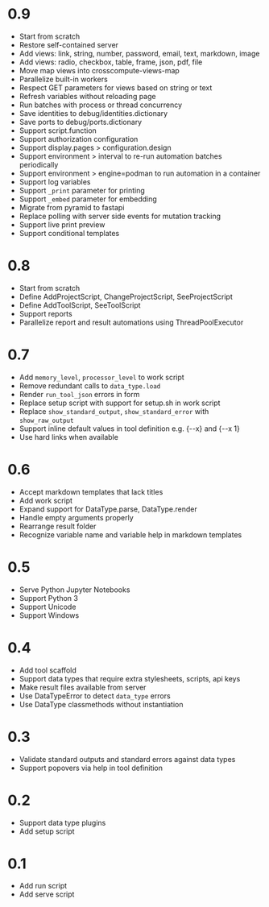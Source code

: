 # 0.9
- Start from scratch
- Restore self-contained server
- Add views: link, string, number, password, email, text, markdown, image
- Add views: radio, checkbox, table, frame, json, pdf, file
- Move map views into crosscompute-views-map
- Parallelize built-in workers
- Respect GET parameters for views based on string or text
- Refresh variables without reloading page
- Run batches with process or thread concurrency
- Save identities to debug/identities.dictionary
- Save ports to debug/ports.dictionary
- Support script.function
- Support authorization configuration
- Support display.pages > configuration.design
- Support environment > interval to re-run automation batches periodically
- Support environment > engine=podman to run automation in a container
- Support log variables
- Support `_print` parameter for printing
- Support `_embed` parameter for embedding
- Migrate from pyramid to fastapi
- Replace polling with server side events for mutation tracking
- Support live print preview
- Support conditional templates

# 0.8
- Start from scratch
- Define AddProjectScript, ChangeProjectScript, SeeProjectScript
- Define AddToolScript, SeeToolScript
- Support reports
- Parallelize report and result automations using ThreadPoolExecutor

# 0.7
- Add `memory_level`, `processor_level` to work script
- Remove redundant calls to `data_type.load`
- Render `run_tool_json` errors in form
- Replace setup script with support for setup.sh in work script
- Replace `show_standard_output`, `show_standard_error` with `show_raw_output`
- Support inline default values in tool definition e.g. {--x} and {--x 1}
- Use hard links when available

# 0.6
- Accept markdown templates that lack titles
- Add work script
- Expand support for DataType.parse, DataType.render
- Handle empty arguments properly
- Rearrange result folder
- Recognize variable name and variable help in markdown templates

# 0.5
- Serve Python Jupyter Notebooks
- Support Python 3
- Support Unicode
- Support Windows

# 0.4
- Add tool scaffold
- Support data types that require extra stylesheets, scripts, api keys
- Make result files available from server
- Use DataTypeError to detect `data_type` errors
- Use DataType classmethods without instantiation

# 0.3
- Validate standard outputs and standard errors against data types
- Support popovers via help in tool definition

# 0.2
- Support data type plugins
- Add setup script

# 0.1
- Add run script
- Add serve script
